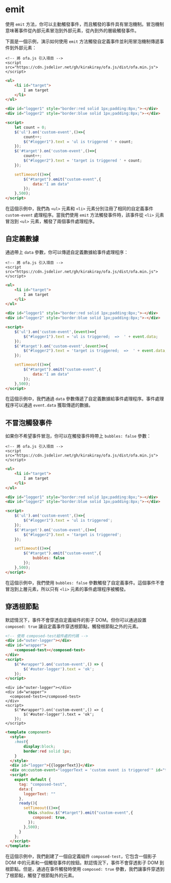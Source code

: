 # emit

使用 `emit` 方法，你可以主動觸發事件，而且觸發的事件具有冒泡機制。冒泡機制意味著事件從內部元素冒泡到外部元素，從內到外的層級觸發事件。

下面是一個示例，演示如何使用 `emit` 方法觸發自定義事件並利用冒泡機制傳遞事件到外部元素：

<html-viewer>

```
<!-- 將 ofa.js 引入項目 -->
<script src="https://cdn.jsdelivr.net/gh/kirakiray/ofa.js/dist/ofa.min.js"></script>
```

```html
<ul>
    <li id="target">
        I am target
    </li>
</ul>

<div id="logger1" style="border:red solid 1px;padding:8px;">-</div>
<div id="logger2" style="border:blue solid 1px;padding:8px;">-</div>

<script>
    let count = 0;
    $('ul').on('custom-event',()=>{
        count++;
        $("#logger1").text = 'ul is triggered ' + count;
    });
    $('#target').on('custom-event',()=>{
        count++;
        $("#logger2").text = 'target is triggered ' + count;
    });

    setTimeout(()=>{
        $("#target").emit("custom-event",{
            data:"I am data"
        });
    },500);
</script>
```

</html-viewer>

在這個示例中，我們為 `<ul>` 元素和 `<li>` 元素分別注冊了相同的自定義事件 `custom-event` 處理程序。當我們使用 `emit` 方法觸發事件時，該事件從 `<li>` 元素冒泡到 `<ul>` 元素，觸發了兩個事件處理程序。

## 自定義數據

通過帶上 `data` 參數，你可以傳遞自定義數據給事件處理程序：

<html-viewer>

```
<!-- 將 ofa.js 引入項目 -->
<script src="https://cdn.jsdelivr.net/gh/kirakiray/ofa.js/dist/ofa.min.js"></script>
```

```html
<ul>
    <li id="target">
        I am target
    </li>
</ul>

<div id="logger1" style="border:red solid 1px;padding:8px;">-</div>
<div id="logger2" style="border:blue solid 1px;padding:8px;">-</div>

<script>
    $('ul').on('custom-event',(event)=>{
        $("#logger1").text = 'ul is triggered;  =>  ' + event.data;
    });
    $('#target').on('custom-event',(event)=>{
        $("#logger2").text = 'target is triggered;  =>  ' + event.data;
    });

    setTimeout(()=>{
        $("#target").emit("custom-event",{
            data:"I am data"
        });
    },500);
</script>
```

</html-viewer>

在這個示例中，我們通過 `data` 參數傳遞了自定義數據給事件處理程序。事件處理程序可以通過 `event.data` 獲取傳遞的數據。

## 不冒泡觸發事件

如果你不希望事件冒泡，你可以在觸發事件時帶上 `bubbles: false` 參數：

<html-viewer>

```
<!-- 將 ofa.js 引入項目 -->
<script src="https://cdn.jsdelivr.net/gh/kirakiray/ofa.js/dist/ofa.min.js"></script>
```

```html
<ul>
    <li id="target">
        I am target
    </li>
</ul>

<div id="logger1" style="border:red solid 1px;padding:8px;">-</div>
<div id="logger2" style="border:blue solid 1px;padding:8px;">-</div>

<script>
    $('ul').on('custom-event',()=>{
        $("#logger1").text = 'ul is triggered';
    });
    $('#target').on('custom-event',()=>{
        $("#logger2").text = 'target is triggered';
    });

    setTimeout(()=>{
        $("#target").emit("custom-event",{
            bubbles: false
        });
    },500);
</script>
```

</html-viewer>

在這個示例中，我們使用 `bubbles: false` 參數觸發了自定義事件。這個事件不會冒泡到上層元素，所以只有 `<li>` 元素的事件處理程序被觸發。

## 穿透根節點

默認情況下，事件不會穿透自定義組件的影子 DOM。但你可以通過設置 `composed: true` 讓自定義事件穿透根節點，觸發根節點之外的元素。

```html
<!-- 使用 composed-test組件處的代碼 -->
<div id="outer-logger"></div>
<div id="wrapper">
    <composed-test></composed-test>
</div>
<script>
    $("#wrapper").on('custom-event',() => {
        $('#outer-logger').text = 'ok';
    });
</script>
```

<comp-viewer comp-name="composed-test">

```
<div id="outer-logger"></div>
<div id="wrapper">
  <composed-test></composed-test>
</div>
<script>
    $("#wrapper").on('custom-event',() => {
        $('#outer-logger').text = 'ok';
    });
</script>
```

```html
<template component>
  <style>
    :host{
        display:block;
        border:red solid 1px;
    }
  </style>  
  <div id="logger">{{loggerText}}</div>
  <div on:custom-event="loggerText = 'custom event is triggered'" id="target"></div>
  <script>
    export default {
      tag: "composed-test",
      data:{
        loggerText: ""
      },
      ready(){
        setTimeout(()=>{
          this.shadow.$("#target").emit("custom-event",{
            composed: true,
          });
        },500);
      }
    };
  </script>
</template>
```

</comp-viewer>

在這個示例中，我們創建了一個自定義組件 `composed-test`，它包含一個影子 DOM 中的元素和一個觸發事件的按鈕。默認情況下，事件不會穿透影子 DOM 到根節點。但是，通過在事件觸發時使用 `composed: true` 參數，我們讓事件穿透到了根節點，觸發了根節點外的元素。